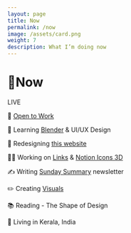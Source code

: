 ```yaml
---
layout: page
title: Now
permalink: /now
image: /assets/card.png
weight: 7
description: What I’m doing now
---
```


# 🌱Now

<span class="about-pill">
<span class="live-icon"></span> LIVE
</span>

🧲 [Open to Work](mailto:hi@vyshnav.xyz)

🧠 Learning [Blender](/3d) & UI/UX Design

🚧 Redesigning [this website](https://twitter.com/vyshnav_xyz/status/1522571627137019904?s=20&t=40-J7KZrUif_am3iDnwCPw)

👨‍💻 Working on [Links](https://github.com/Vyshnav2255/links) & [Notion Icons 3D](https://notion3d.vyshnav.xyz/)

✍️ Writing [Sunday Summary](https://vyshnav.substack.com/) newsletter

✏️ Creating [Visuals](/visuals)

📚 Reading - The Shape of Design

📍 Living in Kerala, India